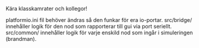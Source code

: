 Kära klasskamrater och kollegor! 

platformio.ini fil behöver ändras så den funkar för era io-portar.
src/bridge/ innehåller logik för den nod som rapporterar till gui via port seriellt.
src/common/ innehåller logik för varje enskild nod som ingår i simuleringen (brandman).
